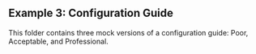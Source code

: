 ## Example 3: Configuration Guide

This folder contains three mock versions of a configuration guide: Poor, Acceptable, and Professional.
